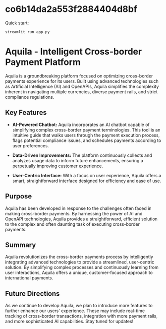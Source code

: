 # co6b14da2a553f2884404d8bf

Quick start:

```
streamlit run app.py
````

# Aquila - Intelligent Cross-border Payment Platform

Aquila is a groundbreaking platform focused on optimizing cross-border payments experience for its users. Built using advanced technologies such as Artificial Intelligence (AI) and OpenAPIs, Aquila simplifies the complexity inherent in navigating multiple currencies, diverse payment rails, and strict compliance regulations.

## Key Features

- **AI-Powered Chatbot:** Aquila incorporates an AI chatbot capable of simplifying complex cross-border payment terminologies. This tool is an intuitive guide that walks users through the payment execution process, flags potential compliance issues, and schedules payments according to user preferences.

- **Data-Driven Improvements:** The platform continuously collects and analyzes usage data to inform future enhancements, ensuring a perpetually improving customer experience.

- **User-Centric Interface:** With a focus on user experience, Aquila offers a smart, straightforward interface designed for efficiency and ease of use.

## Purpose

Aquila has been developed in response to the challenges often faced in making cross-border payments. By harnessing the power of AI and OpenAPI technologies, Aquila provides a straightforward, efficient solution to the complex and often daunting task of executing cross-border payments.

## Summary

Aquila revolutionizes the cross-border payments process by intelligently integrating advanced technologies to provide a streamlined, user-centric solution. By simplifying complex processes and continuously learning from user interactions, Aquila offers a unique, customer-focused approach to international payments.

## Future Directions

As we continue to develop Aquila, we plan to introduce more features to further enhance our users' experience. These may include real-time tracking of cross-border transactions, integration with more payment rails, and more sophisticated AI capabilities. Stay tuned for updates!

